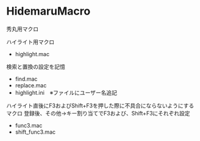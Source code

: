 # HidemaruMacro
秀丸用マクロ

ハイライト用マクロ
- highlight.mac


検索と置換の設定を記憶
- find.mac
- replace.mac
- highlight.ini　※ファイルにユーザー名追記


ハイライト直後にF3およびShift+F3を押した際に不具合にならないようにするマクロ
登録後、その他→キー割り当てでF3および、Shift+F3にそれぞれ設定
- func3.mac
- shift_func3.mac
